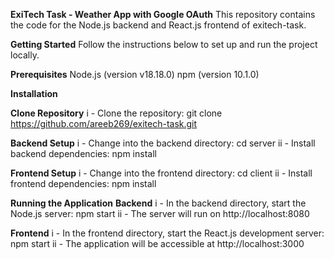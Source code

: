 **ExiTech Task - Weather App with Google OAuth**
This repository contains the code for the Node.js backend and React.js frontend of exitech-task.

**Getting Started**
Follow the instructions below to set up and run the project locally.

**Prerequisites**
Node.js (version v18.18.0)
npm (version 10.1.0)

**Installation**

**Clone Repository**
i - Clone the repository: git clone https://github.com/areeb269/exitech-task.git

**Backend Setup**
i - Change into the backend directory: cd server
ii - Install backend dependencies: npm install

**Frontend Setup**
i - Change into the frontend directory: cd client
ii - Install frontend dependencies: npm install

**Running the Application**
**Backend**
i - In the backend directory, start the Node.js server: npm start
ii - The server will run on http://localhost:8080

**Frontend**
i - In the frontend directory, start the React.js development server: npm start
ii - The application will be accessible at http://localhost:3000
